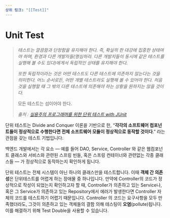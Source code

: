 ```yaml
---
상위 링크: "[[Test]]"
---
```

# Unit Test
> 
> _테스트는 깔끔함과 단정함을 유지해야 한다. 즉, 확실히 한 대강에 집중한 상태여야 하며, 환경과 다른 개발자들(명심하라. 다른 개발자들이 동시에 같은 테스트를 실행해 볼 수도 있다)에게서 독립적인 상태를 유지해야 한다._
> 
> _또한 독립적이라는 것은 어떤 테스트도 다른 테스트에 의존하지 않는다는 것을 의미한다. 어느 순서로든, 어떤 개별 테스트라도 실행해 볼 수 있어야 한다. 처음 것을 실행할 때 그 밖의 다른 테스트에 의존해야 하는 상황을 원하지는 않을 것이다._
> 
> 모든 테스트는 섬이어야 한다.
> 
> _출처 : [실용주의 프로그래머를 위한 단위 테스트 with JUnit](http://www.yes24.com/24/goods/1428559?scode=032&OzSrank=6)_

단위 테스트는 Divide and Conquer 이론을 기반으로 한, “**각각의 소프트웨어 컴포넌트들이 정상적으로 수행한다면 전체 소프트웨어 모듈이 정상적으로 동작할 것이다**.” 라는 관점을 갖는 테스트 기법입니다.

백엔드 개발에서는 각 요소 — 예를 들어 DAO, Service, Controller 와 같은 웹컴포넌트 클래스와 서비스와 관련된 스프링 빈들, 혹은 스프링 컨테이너와 관련없는 각종 클래스들 — 가 정상적으로 동작하는지 확인하게 됩니다.

단위 테스트는 전체 시스템이 아닌 하나의 클래스만을 테스트합니다. 이때 **객체 간 의존성**은 단위테스트를 어렵게 하는 장애물 중 하나입니다. 만약에 Controller의 코드가 정상적으로 작성이 되었는지 확인하고자 할 때, Controller가 의존하고 있는 Service나, 혹은 그 Service가 의존하고 있는 Repository에서 에러가 발생한다면 Controller 자체의 코드를 테스트하기 어렵기 때문입니다. Controller 의 코드는 요구사항을 모두 만족했더라도, 그것이 의존하고 있는 객체들의 결함 의해 테스팅이 **오염**(pollute)됩니다. 이를 해결하기 위해 Test Double을 사용할 수 있습니다.
